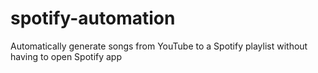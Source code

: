 # spotify-automation
Automatically generate songs from YouTube to a Spotify playlist without having to open Spotify app 
